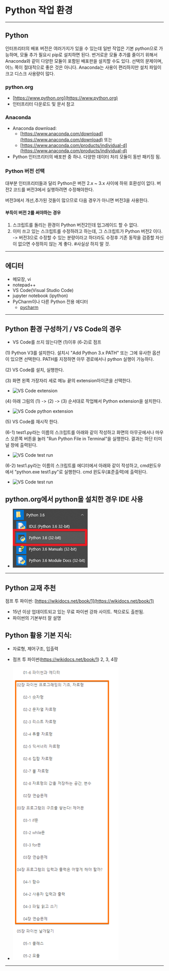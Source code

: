# Python 작업 환경

---------------------

## Python

인터프리터의 배포 버전은 여러가지가 있을 수 있는데 일반 작업은 기본 python으로 가능하며, 모듈 추가 필요시 pip로 설치하면 된다. 번거로운 모듈 추가를 줄이기 위해서 Anaconda와 같이 다양한 모듈이 포함된 배포판을 설치할 수도 있다. 선택의 문제이며, 어느 쪽이 절대적으로 좋은 것은 아니다. 
Anaconda는 사용이 편리하지만 설치 파일이 크고 디스크 사용량이 많다.

### python.org
* [https://www.python.org](https://www.python.org)
* 인터프리터 다운로드 및 문서 참고

### Anaconda
* Anaconda download: 
  * [https://www.anaconda.com/download](https://www.anaconda.com/download) 또는 
  * [https://www.anaconda.com/products/individual-d](https://www.anaconda.com/products/individual-d)
* Python 인터프리터의 배포판 중 하나. 다양한 데이터 처리 모듈이 동반 패키징 됨.


### Python 버전 선택

대부분 인터프리터들과 달리 Python은 버전 2.x ~ 3.x 사이에 하위 호환성이 없다. 버전2 코드를 버전3에서 실행하려면 수정해야한다. 

버전3에서 개선,추가된 것들이 많으므로 다음 경우가 아니면 버전3을 사용한다.

#### 부득이 버전 2를 써야하는 경우
1. 스크립트를 돌리는 환경이 Python 버전2인데 업그레이드 할 수 없다.
2. 이미 쓰고 있는 스크립트를 수정하려고 하는데, 그 스크립트가 Python 버전2 이다. -> 버전3으로 수정할 수 있는 분량이라고 하더라도 수정후 기존 동작을 검증할 자신이 없으면 수정하지 않는 게 좋다. #사실상 하지 말 것.

---------------------

## 에디터

* 메모장, vi 
* notepad++ 
* VS Code(Visual Studio Code)
* jupyter notebook (ipython)
* PyCharm이나 다른 Python 전용 에디터
  * [pycharm](https://www.jetbrains.com/ko-kr/pycharm/download/)
  
---------------------

## Python 환경 구성하기 / VS Code의 경우

* VS Code를 쓰지 않는다면 (1)이후 (6-2)로 점프

(1) Python V3를 설치한다. 설치시 "Add Python 3.x PATH" 또는 그에 유사한 옵션이 있으면 선택한다. PATH를 지정하면 아무 경로에서나 python 실행이 가능하다.

(2) VS Code를 설치, 실행한다.

(3) 화면 왼쪽 가장자리 세로 메뉴 끝의 extension아이콘을 선택한다. 

* ![VS Code extension](https://secuwave.github.io/secure3/learn_script/02/vscode_extension.png)

(4) 아래 그림의 (1) -> (2) -> (3) 순서대로 작업해서 Python extension을 설치한다.

* ![VS Code python extension](https://secuwave.github.io/secure3/learn_script/02/vscode_python_extension_install.png)

(5) VS Code를 재시작 한다.

(6-1) test1.py라는 이름의 스크립트를 아래와 같이 작성하고 화면의 아무곳에서나 마우스 오른쪽 버튼을 눌러 "Run Python File in Terminal"을 실행한다. 결과는 하단 터미널 창에 출력된다.
* ![VS Code test run](https://secuwave.github.io/secure3/learn_script/02/vscode_python_testrune.png)

(6-2) test1.py라는 이름의 스크립트를 에디터에서 아래와 같이 작성하고, cmd윈도우에서 "python.exe test1.py"로 실행한다. cmd 윈도우(표준출력)에 출력된다.
* ![VS Code test run](https://secuwave.github.io/secure3/learn_script/02/vscode_python_testrune.png)


## python.org에서 python을 설치한 경우 IDE 사용

* ![python.org IDE](./pythonorg_ide.png)

---------------------

## Python 교재 추천

점프 투 파이썬: [https://wikidocs.net/book/1](https://wikidocs.net/book/1)
* 15년 이상 업데이트되고 있는 무료 파이썬 강좌 사이트. 책으로도 출판됨.
* 파이썬의 기본부터 잘 설명

## Python 활용 기본 지식: 

* 자료형, 제어구조, 입출력
* 점프 투 파이썬(https://wikidocs.net/book/1) 2, 3, 4장

* ![python base chapters](./base_chapters.png)

---------------------
